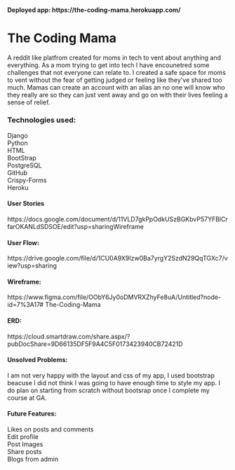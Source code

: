 <h4>Deployed app:</4>
https://the-coding-mama.herokuapp.com/

<h1>The Coding Mama </h1>
A reddit like platfrom created for moms in tech to vent about anything and everything. 
As a mom trying to get into tech I have encounetred some challenges that not everyone can relate to. 
I created a safe space for moms to vent without the fear of getting judged or feeling like they've shared too much.
Mamas can create an account with an alias an no one will know who they really are so they can just vent away and go on with their lives feeling a sense of relief.

<h3>Technologies used:</h3>
Django <br>
Python<br>
HTML<br>
BootStrap<br>
PostgreSQL<br>
GitHub<br>
Crispy-Forms<br>
Heroku

<h4>User Stories</h4> https://docs.google.com/document/d/11VLD7gkPpOdkUSzBGKbvP57YFBlCrfarOKANLdSDSOE/edit?usp=sharingWireframe
<h4>User Flow:</h4> https://drive.google.com/file/d/1CU0A9X9Izw0Ba7yrgY2SzdN29QqTGXc7/view?usp=sharing
<h4>Wireframe:</h4> https://www.figma.com/file/OObY6Jy0oDMVRXZhyFe8uA/Untitled?node-id=7%3A17# The-Coding-Mama
<h4>ERD:</h4> https://cloud.smartdraw.com/share.aspx/?pubDocShare=9D66135DF5F9A4C5F0173423940CB72421D

<h4>Unsolved Problems:</h4>
I am not very happy with the layout and css of my app, I used bootstrap beacuse I did not think I was going to have enough time to style my app. 
I do plan on starting from scratch without bootsrap once I complete my course at GA.

<h4>Future Features:</h4>
Likes on posts and comments<br>
Edit profile<br>
Post Images<br>
Share posts<br>
Blogs from admin
